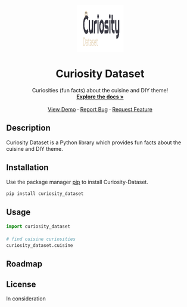 <!-- PROJECT SHIELDS -->


<!-- PROJECT LOGO -->
<br />
<p align="center">
  <a href="https://github.com/Mr-Vicente/Curiosity-Dataset">
    <img src="repo_images/curiosity_logo.png" alt="Logo" width="125" height="125">
  </a>

  <h1 align="center">Curiosity Dataset</h1>

  <p align="center">
    Curiosities (fun facts) about the cuisine and DIY theme!
    <br />
    <a href="https://github.com/Mr-Vicente/Curiosity-Dataset"><strong>Explore the docs »</strong></a>
    <br />
    <br />
    <a href="https://github.com/Mr-Vicente/Curiosity-Dataset">View Demo</a>
    ·
    <a href="https://github.com/Mr-Vicente/Curiosity-Dataset/issues">Report Bug</a>
    ·
    <a href="https://github.com/Mr-Vicente/Curiosity-Dataset/issues">Request Feature</a>
  </p>
</p>

## Description

Curiosity Dataset is a Python library which provides fun facts about the cuisine and DIY theme.

## Installation

Use the package manager [pip](https://pip.pypa.io/en/stable/) to install Curiosity-Dataset.

```bash
pip install curiosity_dataset
```

## Usage

```python
import curiosity_dataset

# find cuisine curiosities
curiosity_dataset.cuisine
```

## Roadmap


## License
In consideration